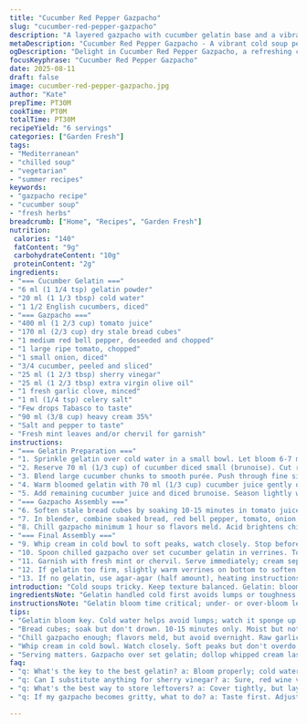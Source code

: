 ```yaml
---
title: "Cucumber Red Pepper Gazpacho"
slug: "cucumber-red-pepper-gazpacho"
description: "A layered gazpacho with cucumber gelatin base and a vibrant mix of tomato juice, stale bread cubes, red pepper, and fresh herbs. Gelatin sets slow, allowing refreshing texture contrast. Substitutes include agar-agar for gelatin and sherry vinegar instead of red wine vinegar. Added fresh mint for twist. Texture balance key; whisk cream till stiff but not grainy. Chilled prep, but watch color changes and seasoning shifts in cold. Serve fresh, or risk dull flavors and watery cream. Hands-on tips on precise gelatin dissolving, bread soaking, and acid-oil balance included. Practical for home cooks wanting refined cold soups with crunch and silky finish."
metaDescription: "Cucumber Red Pepper Gazpacho - A vibrant cold soup perfect for summer. Crisp texture, refreshing flavors. Elevate your entertaining game!"
ogDescription: "Delight in Cucumber Red Pepper Gazpacho, a refreshing chilled soup layered with flavors of cucumber, tomato, and herbs. Perfect for summer dining."
focusKeyphrase: "Cucumber Red Pepper Gazpacho"
date: 2025-08-11
draft: false
image: cucumber-red-pepper-gazpacho.jpg
author: "Kate"
prepTime: PT30M
cookTime: PT0M
totalTime: PT30M
recipeYield: "6 servings"
categories: ["Garden Fresh"]
tags:
- "Mediterranean"
- "chilled soup"
- "vegetarian"
- "summer recipes"
keywords:
- "gazpacho recipe"
- "cucumber soup"
- "fresh herbs"
breadcrumb: ["Home", "Recipes", "Garden Fresh"]
nutrition: 
 calories: "140"
 fatContent: "9g"
 carbohydrateContent: "10g"
 proteinContent: "2g"
ingredients:
- "=== Cucumber Gelatin ==="
- "6 ml (1 1/4 tsp) gelatin powder"
- "20 ml (1 1/3 tbsp) cold water"
- "1 1/2 English cucumbers, diced"
- "=== Gazpacho ==="
- "400 ml (1 2/3 cup) tomato juice"
- "170 ml (2/3 cup) dry stale bread cubes"
- "1 medium red bell pepper, deseeded and chopped"
- "1 large ripe tomato, chopped"
- "1 small onion, diced"
- "3/4 cucumber, peeled and sliced"
- "25 ml (1 2/3 tbsp) sherry vinegar"
- "25 ml (1 2/3 tbsp) extra virgin olive oil"
- "1 fresh garlic clove, minced"
- "1 ml (1/4 tsp) celery salt"
- "Few drops Tabasco to taste"
- "90 ml (3/8 cup) heavy cream 35%"
- "Salt and pepper to taste"
- "Fresh mint leaves and/or chervil for garnish"
instructions:
- "=== Gelatin Preparation ==="
- "1. Sprinkle gelatin over cold water in a small bowl. Let bloom 6-7 minutes, watch for soft, spongy texture, not grainy. Gelatin must fully absorb before heat."
- "2. Reserve 70 ml (1/3 cup) of cucumber diced small (brunoise). Cut rest cucumbers into large chunks."
- "3. Blend large cucumber chunks to smooth purée. Push through fine sieve or cheesecloth until you have 270 ml (1 1/8 cup) cucumber juice. Avoid pulp getting in; watery is better than gritty."
- "4. Warm bloomed gelatin with 70 ml (1/3 cup) cucumber juice gently over low heat or 15 sec bursts in microwave. Stir til gelatin disappears completely — no lumps or cloudiness."
- "5. Add remaining cucumber juice and diced brunoise. Season lightly with salt and cracked black pepper. Pour into six 200-220 ml (3/4 cup) verrines. Cover with foil; refrigerate minimum 5 hours till firm but jiggly."
- "=== Gazpacho Assembly ==="
- "6. Soften stale bread cubes by soaking 10-15 minutes in tomato juice. Should be moist but intact; if too soggy, press slightly with hands to remove excess juice."
- "7. In blender, combine soaked bread, red bell pepper, tomato, onion, 3/4 cucumber, sherry vinegar, olive oil, garlic, celery salt, and Tabasco. Blend to a slightly coarse purée — some texture good. Taste and add salt, pepper, or more hot sauce as needed."
- "8. Chill gazpacho minimum 1 hour so flavors meld. Acid brightens chilled; oil emulsifies but do not overblend or it gets greasy."
- "=== Final Assembly ==="
- "9. Whip cream in cold bowl to soft peaks, watch closely. Stop before grainy; handlers differ by brand."
- "10. Spoon chilled gazpacho over set cucumber gelatin in verrines. Top with generous dollop of whipped cream. Crack fresh black pepper on top."
- "11. Garnish with fresh mint or chervil. Serve immediately; cream separates if left too long."
- "12. If gelatin too firm, slightly warm verrines on bottom to soften before serving; if too soft, reduce gelatin quantity next batch."
- "13. If no gelatin, use agar-agar (half amount), heating instructions differ; stir continuously to avoid gels with clumps."
introduction: "Cold soups tricky. Keep texture balanced. Gelatin: bloom right, heat gently or ruin bloom, tough texture next day. Tomato juice acidic, can break emulsions if blended too long. Fresh cucumber? Avoid bitter peel or bitter streaks inside. Bread cubes soak flavor, add subtle chew — stale, dry work best. Whip cream fresh, cold bowl key. Incorporate last, no overmixing or dressing separate. Watch acidity with sherry vinegar; less harsh than red wine vinegar but still punchy. Lock in fridge, cover tight, flavors develop but don’t drown fresh herbs. Garnishes: mint sharp, cerfeuil subtle. Taste constantly through steps. Chilling deepens saltiness — adjust prior. Experience tells when flavor hits right. No shortcuts, pay attention."
ingredientsNote: "Gelatin handled cold first avoids lumps or toughness later; substitute agar-agar for vegetarian but watch for fast setting and different texture. English cucumber preferred: thin skin, less bitter seeds. Tomato juice fresh or store-bought, avoid added salt or spices to control final seasoning. Bread: use day-old sourdough or baguette, dry crumb better than dense or fresh bread. Substitute sherry vinegar for red wine vinegar for milder acidity, white wine vinegar works if none. Olive oil quality impacts aroma — cold pressed or extra virgin for brightness. Fresh herbs adjust to taste; mint adds refreshing top note, chervil is subtle. Garlic minute, to avoid overpowering. Cream chilled and freshly whipped adds lightness and contrast; heavy cream can substitute with crème fraîche for tang, but texture varies."
instructionsNote: "Gelatin bloom time critical; under- or over-bloom leads to grittiness or rubbery gel. Using a fine sieve to strain cucumber puree removes fibrous bits ensuring smooth gelatin layer. When heating gelatin mix, low consistent heat key — too hot kills setting power. Soaking bread cubes in tomato juice should yield moist but intact bread, doubling liquid saturates and dulls texture. Blending gazpacho to slight rustic texture keeps complexity; smooth puree loses character, rough mouthfeel not nice. Cold chill melds flavors but avoid over 24 hours or raw garlic bitter notes dominate. Whip cream in chilled bowl with chilled whisk or beaters. Peaks firm but still soft avoid butter formation. Final assembly only just before serving to preserve cream aeration and gelatin firmness. Garnishing provides aroma and color contrast. If gelatin firmness varies batch to batch, adjust bloom time or gelatin amount slowly. Agar-agar needs boiling liquid; gelatin doesn’t. Store leftovers covered, separate layers form if left long; remix gently if needed."
tips:
- "Gelatin bloom key. Cold water helps avoid lumps; watch it sponge up water, not grainy. Heat slowly or risk ruining it. Keep an eye on texture."
- "Bread cubes; soak but don't drown. 10-15 minutes only. Moist but not mushy. Press to release excess juice; want chew without sogginess."
- "Chill gazpacho enough; flavors meld, but avoid overnight. Raw garlic can overpower after too long, sharp edges emerge. Adjust seasoning."
- "Whip cream in cold bowl. Watch closely. Soft peaks but don't overdo it. Stops grainy texture; different brands whip differently."
- "Serving matters. Gazpacho over set gelatin; dollop whipped cream last. Cream separates quickly so serve at once. If firm, heat bottom gently."
faq:
- "q: What's the key to the best gelatin? a: Bloom properly; cold water under 7 minutes. Heat gently or risk tough texture. Watch it carefully."
- "q: Can I substitute anything for sherry vinegar? a: Sure, red wine vinegar works; it's stronger. White wine vinegar if neither is available."
- "q: What's the best way to store leftovers? a: Cover tightly, but layers may separate. Mix gently if that happens. Consume within two days."
- "q: If my gazpacho becomes gritty, what to do? a: Taste first. Adjust seasoning; watery consistency might help. Blend again for even texture."

---
```

